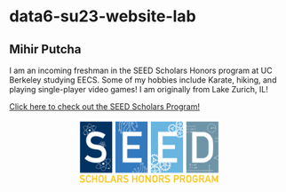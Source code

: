 # data6-su23-website-lab

## Mihir Putcha
I am an incoming freshman in the SEED Scholars Honors program at UC Berkeley studying EECS. Some of my hobbies include Karate, hiking, and playing single-player video games! I am originally from Lake Zurich, IL!

[Click here to check out the SEED Scholars Program!](https://seedscholars.berkeley.edu)

<img src="SEED Logo Email Signature.png" style="width:50%; margin:auto; display:block">

